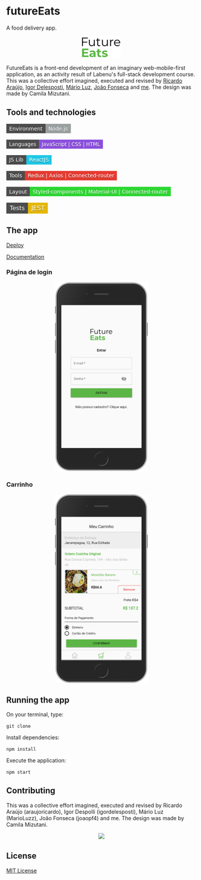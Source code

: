 # futureEats
A food delivery app.

<p align="center">
<img src="https://github.com/Meira-JH/futureEats/blob/master/futureEats/src/imgs/logo-future-eats-invert.png"/>
</p>

FutureEats is a front-end development of an imaginary web-mobile-first application, as an activity result of Labenu's full-stack development course. This was a collective effort imagined, executed and revised by [Ricardo Araújo](https://github.com/araujoricardo), [Igor Delesposti](https://github.com/igordelesposti), [Mário Luz](https://github.com/MarioLuzz), [João Fonseca](https://github.com/joaopf4) and [me](https://github.com/Meira-JH). The design was made by Camila Mizutani.

## Tools and technologies
  
![Node.js environment](https://github.com/Meira-JH/futureEats/blob/master/futureEats/src/imgs/EnvironmentNodejs.png)

![Languages JS CSS HTML](https://github.com/Meira-JH/futureEats/blob/master/futureEats/src/imgs/languages.png)

![React Lib](https://github.com/Meira-JH/futureEats/blob/master/futureEats/src/imgs/JSLibReactJS.png)

![Dev tools](https://github.com/Meira-JH/futureEats/blob/master/futureEats/src/imgs/tools.png) 

![Layout tools](https://github.com/Meira-JH/futureEats/blob/master/futureEats/src/imgs/layout.png)

![Tests with JEST](https://github.com/Meira-JH/futureEats/blob/master/futureEats/src/imgs/jest.png)

## The app

[Deploy]()

[Documentation](https://documenter.getpostman.com/view/7549981/SWTEdGtT?version=latest#70663d39-aa77-4995-91c5-673eae312916)

### Página de login
<p align="center">
<img height="500px" src="https://github.com/Meira-JH/futureEats/blob/master/futureEats/src/imgs/printtela.png"/>
</p>


### Carrinho
<p align="center">
<img height="500px" src="https://github.com/Meira-JH/futureEats/blob/master/futureEats/src/imgs/printtela2.png"/>
</p>

## Running the app

On your terminal, type:

```
git clone 
```

Install dependencies:
```
npm install
```

Execute the application:
```
npm start 
```

## Contributing
This was a collective effort imagined, executed and revised by Ricardo Araújo (araujoricardo), Igor Despolli (igordelesposti), Mário Luz (MarioLuzz), João Fonseca (joaopf4) and me. The design was made by Camila Mizutani.

<p align="center">
<img src="https://uploads-ssl.webflow.com/5e790d30d198385b09366d8f/5eb17dfd4a07be86d2b8951e_Labenu_principal_slogan.png"/>
</p>

## License
[MIT License](https://choosealicense.com/licenses/mit/)
